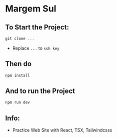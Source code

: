# Margem Sul

## To Start the Project:

```js
git clone ...
```

- Replace `...` to `ssh key`

## Then do

```js
npm install
```

## And to run the Project

```js
npm run dev
```

## Info:

- Practice Web Site with React, TSX, Tailwindcsss
